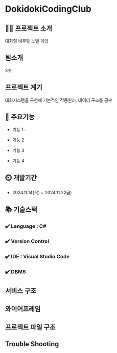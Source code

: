 # DokidokiCodingClub

## 👨‍🏫 프로젝트 소개
대화형 비주얼 노벨 게임

## 팀소개
3조

## 프로젝트 계기
대화시스템을 구현해 기본적인 작동원리, 데이터 구조를 공부

## 💜 주요기능

- 기능 1 :

- 기능 2

- 기능 3

- 기능 4


## ⏲️ 개발기간
- 2024.11.14(목) ~ 2024.11.22금)

## 📚️ 기술스택

### ✔️ Language : C#

### ✔️ Version Control

### ✔️ IDE : Visual Studio Code



### ✔️  DBMS

## 서비스 구조



## 와이어프레임




## 프로젝트 파일 구조




## Trouble Shooting
